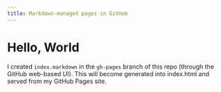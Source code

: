 ```yaml
---
title: Markdown-managed pages in GitHub
---
```

# Hello, World

I created `index.markdown` in the `gh-pages` branch of this repo (through the GitHub web-based UI). This will become generated into index.html and served from my GitHub Pages site.
